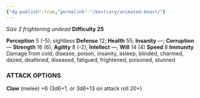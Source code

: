 ```yaml
---
{"dg-publish":true,"permalink":"/bestiary/animated-beast/"}
---
```


*Size 2 frightening undead*
**Difficulty 25**

**Perception** 5 (-5); sightless 
**Defense** 12; **Health** 55; **Insanity** —; **Corruption** —
**Strength** 16 (6), **Agility** 8 (-2), **Intellect** —, **Will** 14 (4)
**Speed** 8
**Immunity** Damage from cold, disease, poison, insanity, asleep, blinded, charmed, dazed, deafened, diseased, fatigued, frightened, poisoned, stunned
### ATTACK OPTIONS
**Claw** (melee) +6 (3d6+1, or 3d6+13 on attack roll 20+)